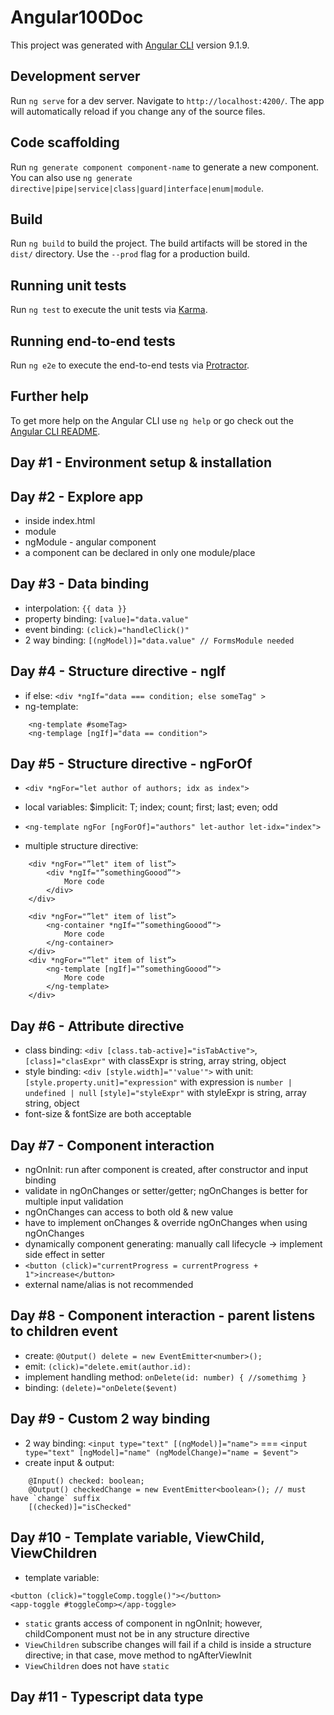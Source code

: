 # Angular100Doc

This project was generated with [Angular CLI](https://github.com/angular/angular-cli) version 9.1.9.

## Development server

Run `ng serve` for a dev server. Navigate to `http://localhost:4200/`. The app will automatically reload if you change any of the source files.

## Code scaffolding

Run `ng generate component component-name` to generate a new component. You can also use `ng generate directive|pipe|service|class|guard|interface|enum|module`.

## Build

Run `ng build` to build the project. The build artifacts will be stored in the `dist/` directory. Use the `--prod` flag for a production build.

## Running unit tests

Run `ng test` to execute the unit tests via [Karma](https://karma-runner.github.io).

## Running end-to-end tests

Run `ng e2e` to execute the end-to-end tests via [Protractor](http://www.protractortest.org/).

## Further help

To get more help on the Angular CLI use `ng help` or go check out the [Angular CLI README](https://github.com/angular/angular-cli/blob/master/README.md).

## Day #1 - Environment setup & installation

## Day #2 - Explore app

-   <app-root> inside index.html
-   module
-   ngModule - angular component
-   a component can be declared in only one module/place

## Day #3 - Data binding

-   interpolation: `{{ data }}`
-   property binding: `[value]="data.value"`
-   event binding: `(click)="handleClick()"`
-   2 way binding: `[(ngModel)]="data.value" // FormsModule needed`

## Day #4 - Structure directive - ngIf

-   if else: `<div *ngIf="data === condition; else someTag" >`
-   ng-template:

```
    <ng-template #someTag>
    <ng-templage [ngIf]="data == condition">

```

## Day #5 - Structure directive - ngForOf

-   `<div *ngFor="let author of authors; idx as index">`
-   local variables: \$implicit: T; index; count; first; last; even; odd
-   `<ng-template ngFor [ngForOf]="authors" let-author let-idx="index">`

-   multiple structure directive:

```
    <div *ngFor="”let" item of list”>
        <div *ngIf="”somethingGoood”">
            More code
        </div>
    </div>
```

```
    <div *ngFor="”let" item of list”>
        <ng-container *ngIf="”somethingGoood”">
            More code
        </ng-container>
    </div>
    <div *ngFor="”let" item of list”>
        <ng-template [ngIf]="”somethingGoood”">
            More code
        </ng-template>
    </div>
```

## Day #6 - Attribute directive

-   class binding: `<div [class.tab-active]="isTabActive">`, `[class]="clasExpr"` with classExpr is string, array string, object
-   style binding: `<div [style.width]="'value'">`
    with unit: `[style.property.unit]="expression"` with expression is `number | undefined | null`
    `[style]="styleExpr"` with styleExpr is string, array string, object
-   font-size & fontSize are both acceptable

## Day #7 - Component interaction

-   ngOnInit: run after component is created, after constructor and input binding
-   validate in ngOnChanges or setter/getter; ngOnChanges is better for multiple input validation
-   ngOnChanges can access to both old & new value
-   have to implement onChanges & override ngOnChanges when using ngOnChanges
-   dynamically component generating: manually call lifecycle → implement side effect in setter
-   `<button (click)="currentProgress = currentProgress + 1">increase</button>`
-   external name/alias is not recommended

## Day #8 - Component interaction - parent listens to children event

-   create: `@Output() delete = new EventEmitter<number>();`
-   emit: `(click)="delete.emit(author.id):`
-   implement handling method: `onDelete(id: number) { //somethimg }`
-   binding: `(delete)="onDelete($event)`

## Day #9 - Custom 2 way binding

-   2 way binding: `<input type="text" [(ngModel)]="name">` === `<input type="text" [ngModel]="name" (ngModelChange)="name = $event">`
-   create input & output:

```
    @Input() checked: boolean;
    @Output() checkedChange = new EventEmitter<boolean>(); // must have `change` suffix
    [(checked)]="isChecked"
```

## Day #10 - Template variable, ViewChild, ViewChildren

-   template variable:

```
<button (click)="toggleComp.toggle()"></button>
<app-toggle #toggleComp></app-toggle>

```
-   `static` grants access of component in ngOnInit; however, childComponent must not be in any structure directive
-   `ViewChildren` subscribe changes will fail if a child is inside a structure directive; in that case, move method to ngAfterViewInit
-   `ViewChildren` does not have `static`

## Day #11 - Typescript data type